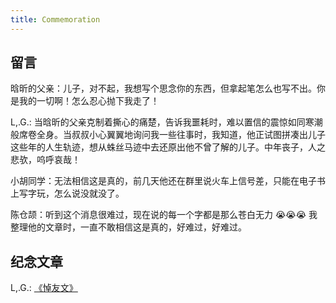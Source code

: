 ```yaml
---
title: Commemoration
---
```


## 留言

晗昕的父亲：儿子，对不起，我想写个思念你的东西，但拿起笔怎么也写不出。你是我的一切啊！怎么忍心抛下我走了！

L,.G.: 当晗昕的父亲克制着撕心的痛楚，告诉我噩耗时，难以置信的震惊如同寒潮般席卷全身。当叔叔小心翼翼地询问我一些往事时，我知道，他正试图拼凑出儿子这些年的人生轨迹，想从蛛丝马迹中去还原出他不曾了解的儿子。中年丧子，人之悲欤，呜呼哀哉！

小胡同学：无法相信这是真的，前几天他还在群里说火车上信号差，只能在电子书上写字玩，怎么说没就没了。

陈仓颉：听到这个消息很难过，现在说的每一个字都是那么苍白无力 😭😭😭 我整理他的文章时，一直不敢相信这是真的，好难过，好难过。

## 纪念文章

L,.G.: [《悼友文》](https://justgoidea.com/posts/2025-002/)
